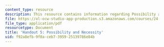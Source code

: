 ```yaml
---
content_type: resource
description: This resource contains information regarding Possibility and Necessity.
file: https://ol-ocw-studio-app-production.s3.amazonaws.com/courses/24-09-minds-and-machines-fall-2011/f92a8efb9f0aceb7395925139786e84b_MIT24_09F11_poss_nec.pdf
file_type: application/pdf
resourcetype: Document
title: 'Handout 5: Possibility and Necessity'
uid: f92a8efb-9f0a-ceb7-3959-25139786e84b
---
```

